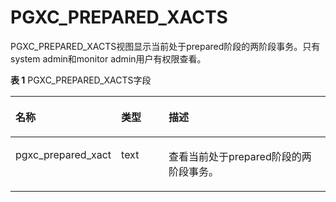 # PGXC\_PREPARED\_XACTS

PGXC\_PREPARED\_XACTS视图显示当前处于prepared阶段的两阶段事务。只有system admin和monitor admin用户有权限查看。

**表 1**  PGXC\_PREPARED\_XACTS字段

<a name="zh-cn_topic_0059779265_t7922cbf6e3354899af0bcd4b088a41ad"></a>
<table><thead align="left"><tr id="zh-cn_topic_0059779265_r55214d38081b421cbfc5373f748d8276"><th class="cellrowborder" valign="top" width="30.070000000000004%" id="mcps1.2.4.1.1"><p id="zh-cn_topic_0059779265_adad4c299e55d4c8b9ac32d5a81013527"><a name="zh-cn_topic_0059779265_adad4c299e55d4c8b9ac32d5a81013527"></a><a name="zh-cn_topic_0059779265_adad4c299e55d4c8b9ac32d5a81013527"></a>名称</p>
</th>
<th class="cellrowborder" valign="top" width="15.6%" id="mcps1.2.4.1.2"><p id="zh-cn_topic_0059779265_a0b52b4745ab643fdb39ae604fb8d6217"><a name="zh-cn_topic_0059779265_a0b52b4745ab643fdb39ae604fb8d6217"></a><a name="zh-cn_topic_0059779265_a0b52b4745ab643fdb39ae604fb8d6217"></a>类型</p>
</th>
<th class="cellrowborder" valign="top" width="54.33%" id="mcps1.2.4.1.3"><p id="zh-cn_topic_0059779265_a47b2c9fe9909415cbf87d555b5375e50"><a name="zh-cn_topic_0059779265_a47b2c9fe9909415cbf87d555b5375e50"></a><a name="zh-cn_topic_0059779265_a47b2c9fe9909415cbf87d555b5375e50"></a>描述</p>
</th>
</tr>
</thead>
<tbody><tr id="zh-cn_topic_0059779265_ra32df2aaa712485eaf6327822a48dae7"><td class="cellrowborder" valign="top" width="30.070000000000004%" headers="mcps1.2.4.1.1 "><p id="zh-cn_topic_0059779265_aa4faec2992194ae4b1ea731571b8cde3"><a name="zh-cn_topic_0059779265_aa4faec2992194ae4b1ea731571b8cde3"></a><a name="zh-cn_topic_0059779265_aa4faec2992194ae4b1ea731571b8cde3"></a>pgxc_prepared_xact</p>
</td>
<td class="cellrowborder" valign="top" width="15.6%" headers="mcps1.2.4.1.2 "><p id="zh-cn_topic_0059779265_a8db54268a34144c4918ade3e090481cd"><a name="zh-cn_topic_0059779265_a8db54268a34144c4918ade3e090481cd"></a><a name="zh-cn_topic_0059779265_a8db54268a34144c4918ade3e090481cd"></a>text</p>
</td>
<td class="cellrowborder" valign="top" width="54.33%" headers="mcps1.2.4.1.3 "><p id="zh-cn_topic_0059779265_ad31000770b8647048640517b3721b76b"><a name="zh-cn_topic_0059779265_ad31000770b8647048640517b3721b76b"></a><a name="zh-cn_topic_0059779265_ad31000770b8647048640517b3721b76b"></a>查看当前处于prepared阶段的两阶段事务。</p>
</td>
</tr>
</tbody>
</table>
